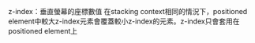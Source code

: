 z-index：垂直螢幕的座標數值
在stacking context相同的情況下，positioned element中較大z-index元素會覆蓋較小z-index的元素。z-index只會套用在positioned element上